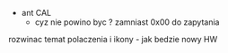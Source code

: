 - ant CAL
	- cyz nie powino byc ? zamniast 0x00 do zapytania


rozwinac temat polaczenia i ikony - jak bedzie nowy HW
